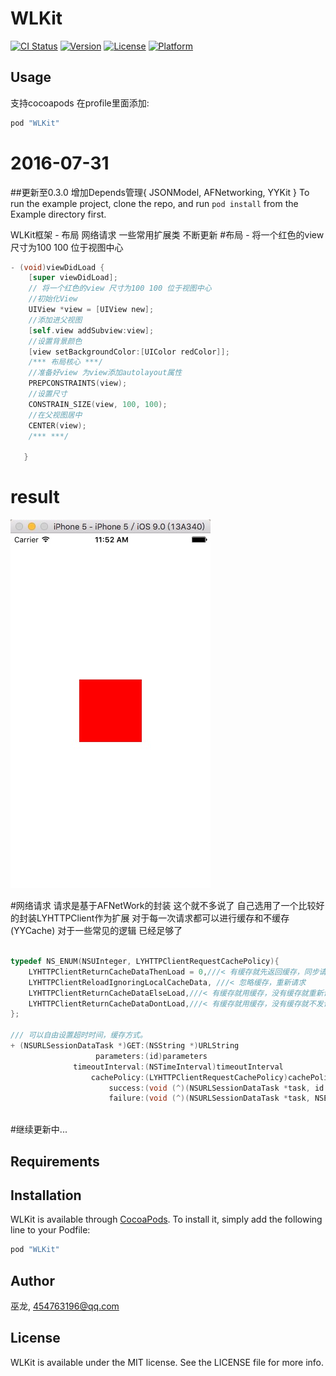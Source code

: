 # WLKit
[![CI Status](http://img.shields.io/travis/巫龙/WLKit.svg?style=flat)](https://travis-ci.org/巫龙/WLKit)
[![Version](https://img.shields.io/cocoapods/v/WLKit.svg?style=flat)](http://cocoapods.org/pods/WLKit)
[![License](https://img.shields.io/cocoapods/l/WLKit.svg?style=flat)](http://cocoapods.org/pods/WLKit)
[![Platform](https://img.shields.io/cocoapods/p/WLKit.svg?style=flat)](http://cocoapods.org/pods/WLKit)

## Usage
支持cocoapods 在profile里面添加:
```ruby
pod "WLKit"
```
# 2016-07-31 
##更新至0.3.0 增加Depends管理{
  JSONModel,
  AFNetworking,
  YYKit
}
To run the example project, clone the repo, and run `pod install` from the Example directory first.

WLKit框架 - 布局 网络请求 一些常用扩展类 不断更新
#布局 - 将一个红色的view 尺寸为100 100 位于视图中心
```Objective-C
- (void)viewDidLoad {
    [super viewDidLoad];
    // 将一个红色的view 尺寸为100 100 位于视图中心
    //初始化View
    UIView *view = [UIView new];
    //添加进父视图
    [self.view addSubview:view];
    //设置背景颜色
    [view setBackgroundColor:[UIColor redColor]];
    /*** 布局核心 ***/
    //准备好view 为view添加autolayout属性
    PREPCONSTRAINTS(view);
    //设置尺寸
    CONSTRAIN_SIZE(view, 100, 100);
    //在父视图居中
    CENTER(view);
    /*** ***/
    
   }

```
# result
![](https://github.com/HotWordland/WLKit/blob/master/Example/shot/layout-1.png)

#网络请求
请求是基于AFNetWork的封装 这个就不多说了 自己选用了一个比较好的封装LYHTTPClient作为扩展
对于每一次请求都可以进行缓存和不缓存(YYCache) 对于一些常见的逻辑
已经足够了
```Objective-C

typedef NS_ENUM(NSUInteger, LYHTTPClientRequestCachePolicy){
    LYHTTPClientReturnCacheDataThenLoad = 0,///< 有缓存就先返回缓存，同步请求数据
    LYHTTPClientReloadIgnoringLocalCacheData, ///< 忽略缓存，重新请求
    LYHTTPClientReturnCacheDataElseLoad,///< 有缓存就用缓存，没有缓存就重新请求(用于数据不变时)
    LYHTTPClientReturnCacheDataDontLoad,///< 有缓存就用缓存，没有缓存就不发请求，当做请求出错处理（用于离线模式）
};

/// 可以自由设置超时时间，缓存方式。
+ (NSURLSessionDataTask *)GET:(NSString *)URLString
                   parameters:(id)parameters
              timeoutInterval:(NSTimeInterval)timeoutInterval
                  cachePolicy:(LYHTTPClientRequestCachePolicy)cachePolicy
                      success:(void (^)(NSURLSessionDataTask *task, id responseObject))success
                      failure:(void (^)(NSURLSessionDataTask *task, NSError *error))failure
                      
```


#继续更新中...

## Requirements

## Installation

WLKit is available through [CocoaPods](http://cocoapods.org). To install
it, simply add the following line to your Podfile:

```ruby
pod "WLKit"
```

## Author

巫龙, 454763196@qq.com

## License

WLKit is available under the MIT license. See the LICENSE file for more info.
